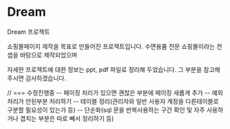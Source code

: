 # Dream
Dream 프로젝트 

쇼핑몰페이지 제작을 목표로 만들어진 프로젝트입니다.
수면용품 전문 쇼핑몰이라는 컨셉을 바탕으로 제작되었으며

자세한 프로젝트에 대한 정보는 ppt, pdf 파일로 정리해 두었습니다.
그 부분을 참고해주시면 감사하겠습니다.


// === 수정진행중
-- 페이징 처리가 있으면 괜찮은 부분에 페이징 새롭게 추가
-- 예외처리가 안된부분 처리하기
-- 테이블 정리(관리자와 일반 사용자 계정을 다른테이블로 구분할 필요성이 있는가 등)
-- 단순화(sql 문을 반복사용하는 구간 확인 및 자주 사용하거나 겹치는 부분은 따로 빼서 정리하기 등)
